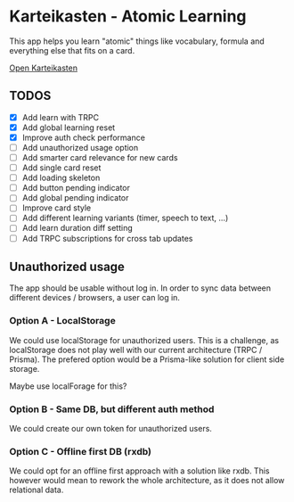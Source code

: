 # Karteikasten - Atomic Learning

This app helps you learn "atomic" things like vocabulary, formula and everything else that fits on a card.

[Open Karteikasten](https://visualjerk.github.io/karteikasten/)

## TODOS

- [x] Add learn with TRPC
- [x] Add global learning reset
- [x] Improve auth check performance
- [ ] Add unauthorized usage option
- [ ] Add smarter card relevance for new cards
- [ ] Add single card reset
- [ ] Add loading skeleton
- [ ] Add button pending indicator
- [ ] Add global pending indicator
- [ ] Improve card style
- [ ] Add different learning variants (timer, speech to text, ...)
- [ ] Add learn duration diff setting
- [ ] Add TRPC subscriptions for cross tab updates

## Unauthorized usage

The app should be usable without log in. In order to sync data between different devices / browsers, a user can log in.

### Option A - LocalStorage

We could use localStorage for unauthorized users. This is a challenge, as localStorage does not play well with our current architecture (TRPC / Prisma). The prefered option would be a Prisma-like solution for client side storage.

Maybe use localForage for this?

### Option B - Same DB, but different auth method

We could create our own token for unauthorized users.

### Option C - Offline first DB (rxdb)

We could opt for an offline first approach with a solution like rxdb. This however would mean to rework the whole architecture, as it does not allow relational data.

